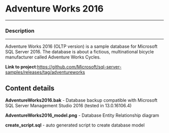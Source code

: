 # Adventure Works 2016
-----

### Description
-----
Adventure Works 2016 (OLTP version) is a sample database for Microsoft SQL Server 2016. The database is about a fictious, multinational bicycle manufacturer called Adventure Works Cycles.

**Link to project**:https://github.com/Microsoft/sql-server-samples/releases/tag/adventureworks

## Content details

**AdventureWorks2016.bak** - Database backup compatible with Microsoft SQL Server Management Studio 2016 (tested in 13.0.16106.4)

**AdventureWorks2016_model.png** - Database Entity Relationship diagram

**create_script.sql** - auto generated script to create database model
